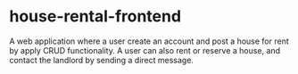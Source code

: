 # house-rental-frontend
A web application where a user create an account and post a house for rent by apply CRUD functionality. A user can also rent or reserve a house, and contact the landlord by sending a direct message. 
